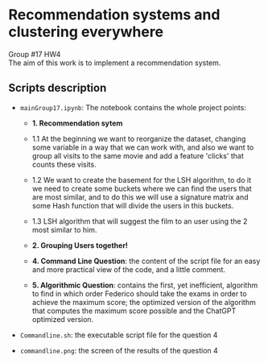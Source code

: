 # Recommendation systems and clustering everywhere
Group #17 HW4\
The aim of this work is to implement a recommendation system.
## Scripts description
* `mainGroup17.ipynb`: The notebook contains the whole project points:
  * **1. Recommendation sytem**
  * 1.1 At the beginning we want to reorganize the dataset, changing some variable in a way that we can work with, and also we want to group all visits to the same movie and add a feature 'clicks' that counts these visits.
  * 1.2 We want to create the basement for the LSH algorithm, to do it we need to create some buckets where we can find the users that are most similar, and to do this we will use a signature matrix and some Hash function that will divide the users in this buckets.
  * 1.3 LSH algorithm that will suggest the film to an user using the 2 most similar to him.
  * **2. Grouping Users together!**

  * **4. Command Line Question**: the content of the script file for an easy and more practical view of the code, and a little comment.
  * **5. Algorithmic Question**: contains the first, yet inefficient, algorithm to find in which order Federico should take the exams in order to achieve the maximum score; the optimized version of the algorithm that computes the maximum score possible and the ChatGPT optimized version. 

* `Commandline.sh`: the executable script file for the question 4
* `commandline.png`: the screen of the results of the question 4
